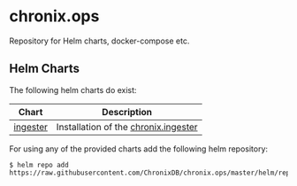 # chronix.ops
Repository for Helm charts, docker-compose etc.

## Helm Charts

The following helm charts do exist:

| Chart                                   | Description                                                                           |
| --------------------------------------- | ------------------------------------------------------------------------------------- |
| [ingester](./helm/charts/ingester)      | Installation of the [chronix.ingester](https://github.com/ChronixDB/chronix.ingester) |


For using any of the provided charts add the following helm repository:

```console
$ helm repo add https://raw.githubusercontent.com/ChronixDB/chronix.ops/master/helm/repo/
```
